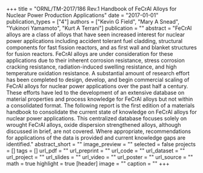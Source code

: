 +++
title = "ORNL/TM-2017/186 Rev.1 Handbook of FeCrAl Alloys for Nuclear Power Production Applications"
date = "2017-01-01"
publication_types = ["4"]
authors = ["Kevin G Field", "Mary A Snead", "Yukinori Yamamoto", "Kurt A Terrani"]
publication = ""
abstract = "FeCrAl alloys are a class of alloys that have seen increased interest for nuclear power applications including accident tolerant fuel cladding, structural components for fast fission reactors, and as first wall and blanket structures for fusion reactors. FeCrAl alloys are under consideration for these applications due to their inherent corrosion resistance, stress corrosion cracking resistance, radiation-induced swelling resistance, and high temperature oxidation resistance. A substantial amount of research effort has been completed to design, develop, and begin commercial scaling of FeCrAl alloys for nuclear power applications over the past half a century. These efforts have led to the development of an extensive database on material properties and process knowledge for FeCrAl alloys but not within a consolidated format. The following report is the first edition of a materials handbook to consolidate the current state of knowledge on FeCrAl alloys for nuclear power applications. This centralized database focuses solely on wrought FeCrAl alloys, oxide dispersion strengthened alloys, although discussed in brief, are not covered. Where appropriate, recommendations for applications of the data is provided and current knowledge gaps are identified."
abstract_short = ""
image_preview = ""
selected = false
projects = []
tags = []
url_pdf = ""
url_preprint = ""
url_code = ""
url_dataset = ""
url_project = ""
url_slides = ""
url_video = ""
url_poster = ""
url_source = ""
math = true
highlight = true
[header]
image = ""
caption = ""
+++
